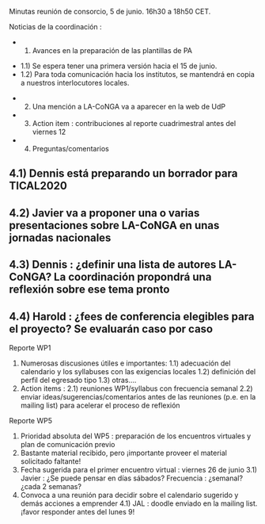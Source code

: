 Minutas reunión de consorcio, 5 de junio. 16h30 a 18h50 CET.

Noticias de la coordinación :

* 1) Avances en la preparación de las plantillas de PA
+ 1.1) Se espera tener una primera versión hacia el 15 de junio.
+ 1.2) Para toda comunicación hacia los institutos, se mantendrá en copia a nuestros interlocutores locales.
* 2) Una mención a LA-CoNGA va a aparecer en la web de UdP
* 3) Action item : contribuciones al reporte cuadrimestral antes del viernes 12
* 4) Preguntas/comentarios
## 4.1) Dennis está preparando un borrador para TICAL2020
## 4.2) Javier va a proponer una o varias presentaciones sobre LA-CoNGA en unas jornadas nacionales
## 4.3) Dennis : ¿definir una lista de autores LA-CoNGA? La coordinación propondrá una reflexión sobre ese tema pronto
## 4.4) Harold : ¿fees de conferencia elegibles para el proyecto? Se evaluarán caso por caso

Reporte WP1

1) Numerosas discusiones útiles e importantes:
1.1) adecuación del calendario y los syllabuses con las exigencias locales
1.2) definición del perfil del egresado tipo
1.3) otras....
2) Action items :
2.1) reuniones WP1/syllabus con frecuencia semanal
2.2) enviar ideas/sugerencias/comentarios antes de las reuniones (p.e. en la mailing list) para acelerar el proceso de reflexión

Reporte WP5

1) Prioridad absoluta del WP5 : preparación de los encuentros virtuales y plan de comunicación previo
2) Bastante material recibido, pero ¡importante proveer el material solicitado faltante!
3) Fecha sugerida para el primer encuentro virtual : viernes 26 de junio
3.1) Javier : ¿Se puede pensar en días sábados? Frecuencia : ¿semanal? ¿cada 2 semanas?
4) Convoca a una reunión para decidir sobre el calendario sugerido y demás acciones a emprender
4.1) JAL : doodle enviado en la mailing list. ¡favor responder antes del lunes 9!

